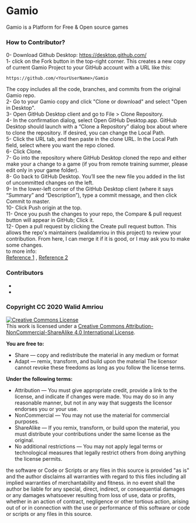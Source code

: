 # Gamio
Gamio is a Platform for Free & Open source games

### How to Contributor?
0- Download Github Desktop: https://desktop.github.com/  
1- click on the Fork button in the top-right corner. This creates a new copy of current Gamio Project to your GitHub account with a URL like this:  
```
https://github.com/<YourUserName>/Gamio    
```
The copy includes all the code, branches, and commits from the original Gamio repo.    
2- Go to your Gamio copy and click "Clone or download" and select "Open in Desktop".   
3- Open GitHub Desktop client and go to File > Clone Repository.  
4- In the confirmation dialog, select Open GitHub Desktop.app. GitHub Desktop should launch with a “Clone a Repository” dialog box about where to clone the repository. If desired, you can change the Local Path.  
5- Click the URL tab, and then paste in the clone URL. In the Local Path field, select where you want the repo cloned.  
6- Click Clone.  
7- Go into the repository where GitHub Desktop cloned the repo and either make your a change to a game (if you from remote training summer, please edit only in your game folder).    
8- Go back to GitHub Desktop. You’ll see the new file you added in the list of uncommitted changes on the left.  
9- In the lower-left corner of the GitHub Desktop client (where it says “Summary” and “Description”), type a commit message, and then click Commit to master.  
10- Click Push origin at the top.  
11- Once you push the changes to your repo, the Compare & pull request button will appear in GitHub; Click it.  
12- Open a pull request by clicking the Create pull request button. This allows the repo's maintainers (walidamriou in this project) to review your contribution. From here, I can merge it if it is good, or I may ask you to make some changes.  
to more info:   
[Reference 1](https://opensource.com/article/19/7/create-pull-request-github "Reference 1") , [Reference 2](https://idratherbewriting.com/learnapidoc/pubapis_github_desktop_client.html "Reference 2")




### Contributors
*  
*  

### Copyright CC 2020 Walid Amriou

<a rel="license" href="http://creativecommons.org/licenses/by-nc-sa/4.0/"><img alt="Creative Commons License" style="border-width:0" src="https://i.creativecommons.org/l/by-nc-sa/4.0/88x31.png" /></a><br />This work is licensed under a <a rel="license" href="http://creativecommons.org/licenses/by-nc-sa/4.0/">Creative Commons Attribution-NonCommercial-ShareAlike 4.0 International License</a>.

__You are free to:__
  * Share — copy and redistribute the material in any medium or format
  * Adapt — remix, transform, and build upon the material
The licensor cannot revoke these freedoms as long as you follow the license terms.  

__Under the following terms:__
  * Attribution — You must give appropriate credit, provide a link to the license, and indicate if changes were made. You may do so in any reasonable manner, but not in any way that suggests the licensor endorses you or your use.
  * NonCommercial — You may not use the material for commercial purposes.
  * ShareAlike — If you remix, transform, or build upon the material, you must distribute your contributions under the same license as the original.
  * No additional restrictions — You may not apply legal terms or technological measures that legally restrict others from doing anything the license permits.


the software or Code or Scripts or any files in this source is provided "as is" and the author disclaims all warranties with regard to this files including all implied warranties of merchantability and fitness. in no event shall the author be liable for any special, direct, indirect, or consequential damages or any damages whatsoever resulting from loss of use, data or profits, whether in an action of contract, negligence or other tortious action, arising out of or in connection with the use or performance of this software or code or scripts or any files in this source.
